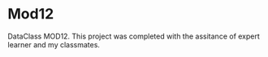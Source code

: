 # Mod12
DataClass MOD12. This project was completed with the assitance of expert learner and my classmates.
